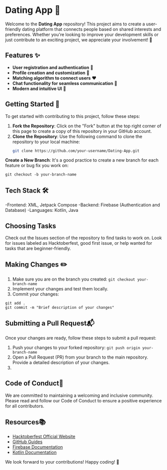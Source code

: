 # Dating App 💖

Welcome to the **Dating App** repository! This project aims to create a user-friendly dating platform that connects people based on shared interests and preferences. Whether you're looking to improve your development skills or just contribute to an exciting project, we appreciate your involvement! 🎉

## Features ✨
- **User registration and authentication** 🔐
- **Profile creation and customization** 📝
- **Matching algorithm to connect users** ❤️
- **Chat functionality for seamless communication** 💬
- **Modern and intuitive UI** 🎨

## Getting Started 🚀

To get started with contributing to this project, follow these steps:

1. **Fork the Repository**: Click on the "Fork" button at the top right corner of this page to create a copy of this repository in your GitHub account.
2. **Clone the Repository**: Use the following command to clone the repository to your local machine:
   ```bash
   git clone https://github.com/your-username/Dating-App.git

   
**Create a New Branch**: It's a good practice to create a new branch for each feature or bug fix you work on:
```
git checkout -b your-branch-name
```

## Tech Stack 🛠️
-Frontend: XML, Jetpack Compose
-Backend: Firebase (Authentication and Database)
-Languages: Kotlin, Java
## Choosing Tasks
Check out the Issues section of the repository to find tasks to work on. Look for issues labeled as Hacktoberfest, good first issue, or help wanted for tasks that are beginner-friendly.

## Making Changes ✏️

1. Make sure you are on the branch you created:
```git checkout your-branch-name```
2. Implement your changes and test them locally.
3. Commit your changes:
```
git add .
git commit -m "Brief description of your changes"
```
## Submitting a Pull Request📬
Once your changes are ready, follow these steps to submit a pull request:

1. Push your changes to your forked repository:
```git push origin your-branch-name```
2. Open a Pull Request (PR) from your branch to the main repository. Provide a detailed description of your changes.
3. 
## Code of Conduct📜
We are committed to maintaining a welcoming and inclusive community. Please read and follow our Code of Conduct to ensure a positive experience for all contributors.

## Resources📚
- [Hacktoberfest Official Website](https://hacktoberfest.digitalocean.com/)
- [GitHub Guides](https://guides.github.com/)
- [Firebase Documentation](https://firebase.google.com/docs)
- [Kotlin Documentation](https://kotlinlang.org/docs/home.html)



We look forward to your contributions! Happy coding! 🎉
